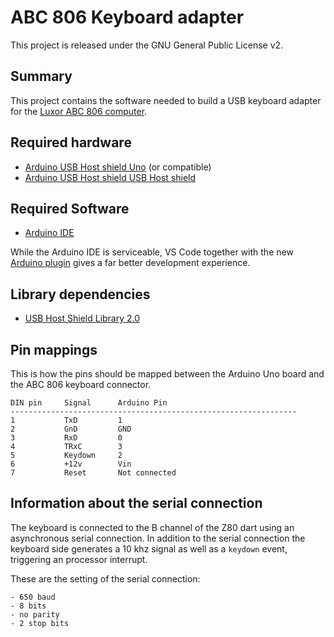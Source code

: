 # ABC 806 Keyboard adapter

This project is released under the GNU General Public License v2.

## Summary

This project contains the software needed to build a USB keyboard adapter for the [Luxor ABC 806 computer](http://www.pc-museum.com/luxor/index.htm).

## Required hardware

- [Arduino USB Host shield Uno](https://store.arduino.cc/arduino-uno-rev3) (or compatible)
- [Arduino USB Host shield USB Host shield](https://store.arduino.cc/arduino-usb-host-shield)

## Required Software

- [Arduino IDE](https://www.arduino.cc/en/main/software)
    
While the Arduino IDE is serviceable, VS Code together with the new [Arduino plugin](https://marketplace.visualstudio.com/items?itemName=vsciot-vscode.vscode-arduino) gives a far better development experience.

## Library dependencies

- [USB Host Shield Library 2.0](https://github.com/felis/USB_Host_Shield_2.0)
    
## Pin mappings

This is how the pins should be mapped between the Arduino Uno board and the ABC 806 keyboard connector.

    DIN pin     Signal      Arduino Pin
    ----------------------------------------------------------------
    1           TxD         1
    2           GnD         GND
    3           RxD         0
    4           TRxC        3
    5           Keydown     2
    6           +12v        Vin
    7           Reset       Not connected

## Information about the serial connection

The keyboard is connected to the B channel of the Z80 dart using an asynchronous serial connection. In addition to the serial connection the keyboard side generates a 10 khz signal as well as a `keydown` event, triggering an processor interrupt.

These are the setting of the serial connection:

    - 650 baud
    - 8 bits
    - no parity
    - 2 stop bits